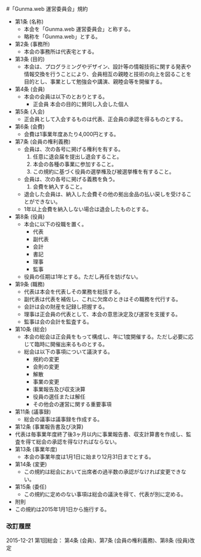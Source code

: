 #「Gunma.web 運営委員会」規約

- 第1条 (名称)
  - 本会を「Gunma.web 運営委員会」と称する。
  - 略称を「Gunma.web」とする。
- 第2条 (事務所)
  - 本会の事務所は代表宅とする。
- 第3条 (目的)
  - 本会は、プログラミングやデザイン、設計等の情報技術に関する発表や情報交換を行うことにより、会員相互の親睦と技術の向上を図ることを目的とし、事業として勉強会や講演、親睦会等を開催する。
- 第4条 (会員)
  - 本会の会員は以下のとおりとする。
    - 正会員 本会の目的に賛同し入会した個人
- 第5条 (入会)
  - 正会員として入会するものは代表、正会員の承認を得るものとする。 
- 第6条 (会費)
  - 会費は1事業年度あたり4,000円とする。
- 第7条 (会員の権利義務)
  - 会員は、次の各号に掲げる権利を有する。
      1. 任意に退会届を提出し退会すること。
      1. 本会の各種の事業に参加すること。
      1. この規約に基づく役員の選挙権及び被選挙権を有すること。
  - 会員は、次の各号に掲げる義務を負う。
      1. 会費を納入すること。
  - 退会した会員は、納入した会費その他の拠出金品の払い戻しを受けることができない。
  - 1年以上会費を納入しない場合は退会したものとする。
- 第8条 (役員)
  - 本会に以下の役職を置く。
    - 代表
    - 副代表
    - 会計
    - 書記
    - 理事
    - 監事
  - 役員の任期は1年とする。ただし再任を妨げない。
- 第9条 (職務)
  - 代表は本会を代表しその業務を総括する。
  - 副代表は代表を補佐し、これに欠席のときはその職務を代行する。
  - 会計は会の財産を記録し把握する。
  - 理事は正会員の代表として、本会の意思決定及び運営を支援する。
  - 監事は会の会計を監査する。
- 第10条 (総会)
  - 本会の総会は正会員をもって構成し、年に1度開催する。ただし必要に応じて臨時に開催出来るものとする。
  - 総会は以下の事項について議決する。
    - 規約の変更
    - 会則の変更
    - 解散
    - 事業の変更
    - 事業報告及び収支決算
    - 役員の選任または解任
    - その他会の運営に関する重要事項
- 第11条 (議事録)
  - 総会の議事は議事録を作成する。
- 第12条 (事業報告書及び決算)
 - 代表は毎事業年度終了後3ヶ月以内に事業報告書、収支計算書を作成し、監査を得て総会の承認を得なければならない。
- 第13条 (事業年度)
  - 本会の事業年度は1月1日に始まり12月31日までとする。
- 第14条 (変更)
  - この規約は総会において出席者の過半数の承認がなければ変更できない。
- 第15条 (委任)
  - この規約に定めのない事項は総会の議決を得て、代表が別に定める。
- 附則
 - この規約は2015年1月1日から施行する。

### 改訂履歴
2015-12-21 第1回総会： 第4条 (会員)、第7条 (会員の権利義務)、第8条 (役員)改定
